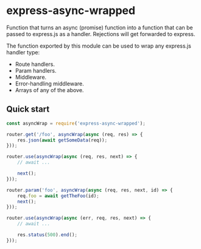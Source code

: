 # express-async-wrapped

Function that turns an async (promise) function into a function that can be
passed to express.js as a handler.  Rejections will get forwarded to express.

The function exported by this module can be used to wrap any express.js handler
type:

* Route handlers.
* Param handlers.
* Middleware.
* Error-handling middleware.
* Arrays of any of the above.

## Quick start

```js
const asyncWrap = require('express-async-wrapped');

router.get('/foo', asyncWrap(async (req, res) => {
    res.json(await getSomeData(req));
}));

router.use(asyncWrap(async (req, res, next) => {
    // await ...

    next();
}));

router.param('foo', asyncWrap(async (req, res, next, id) => {
    req.foo = await getTheFoo(id);
    next();
}));

router.use(asyncWrap(async (err, req, res, next) => {
    // await ...

    res.status(500).end();
}));
```
